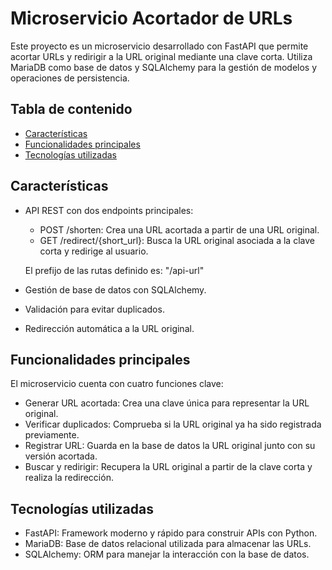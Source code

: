 # Microservicio Acortador de URLs
Este proyecto es un microservicio desarrollado con FastAPI que permite acortar URLs y redirigir a la URL original mediante una clave corta. Utiliza MariaDB como base de datos y SQLAlchemy para la gestión de modelos y operaciones de persistencia.

## Tabla de contenido
- [Características](#características)
- [Funcionalidades principales](#funcionalidades-principales)
- [Tecnologías utilizadas](#tecnologías-utilizadas)

## Características

* API REST con dos endpoints principales:

    - POST /shorten: Crea una URL acortada a partir de una URL original.
    - GET /redirect/{short_url}: Busca la URL original asociada a la clave corta y redirige al usuario.

    El prefijo de las rutas definido es: "/api-url"

* Gestión de base de datos con SQLAlchemy.
* Validación para evitar duplicados.
* Redirección automática a la URL original.

## Funcionalidades principales
El microservicio cuenta con cuatro funciones clave:

* Generar URL acortada: Crea una clave única para representar la URL original.
* Verificar duplicados: Comprueba si la URL original ya ha sido registrada previamente.
* Registrar URL: Guarda en la base de datos la URL original junto con su versión acortada.
* Buscar y redirigir: Recupera la URL original a partir de la clave corta y realiza la redirección.

## Tecnologías utilizadas
* FastAPI: Framework moderno y rápido para construir APIs con Python.
* MariaDB: Base de datos relacional utilizada para almacenar las URLs.
* SQLAlchemy: ORM para manejar la interacción con la base de datos.